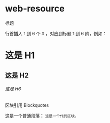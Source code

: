 # web-resource
标题

行首插入 1 到 6 个 # ，对应到标题 1 到 6 阶，例如：
# 这是 H1 
## 这是 H2 
###### 这是 H6


区块引用 Blockquotes

这是一个普通段落： 
    `这是一个代码区块。`
